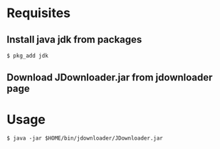 # Requisites
## Install java jdk from packages
```
$ pkg_add jdk
```
## Download JDownloader.jar from jdownloader page

# Usage
```
$ java -jar $HOME/bin/jdownloader/JDownloader.jar
```
